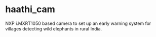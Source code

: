 # haathi_cam
NXP i.MXRT1050 based camera to set up an early warning system for villages detecting wild elephants in rural India. 
